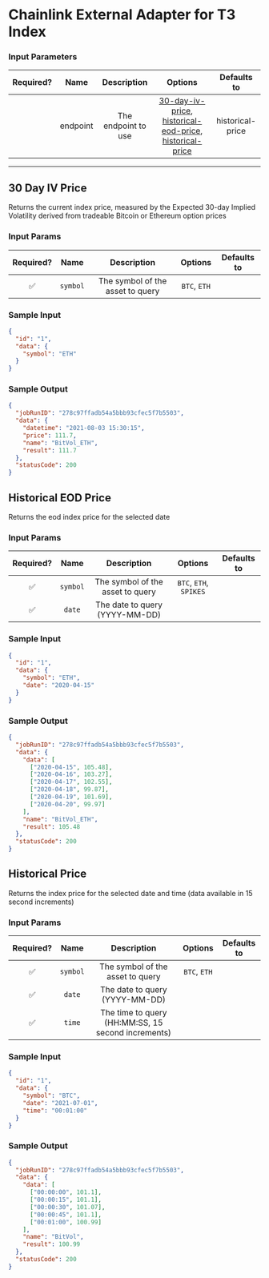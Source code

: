 # Chainlink External Adapter for T3 Index

### Input Parameters

| Required? |   Name   |     Description     |                                                              Options                                                               |   Defaults to    |
| :-------: | :------: | :-----------------: | :--------------------------------------------------------------------------------------------------------------------------------: | :--------------: |
|           | endpoint | The endpoint to use | [30-day-iv-price](#30-Day-IV-Price-Endpoint), [historical-eod-price](#Historical-EOD-Price), [historical-price](#Historical-Price) | historical-price |

---

## 30 Day IV Price

Returns the current index price, measured by the Expected 30-day Implied Volatility derived from tradeable Bitcoin or Ethereum option prices

### Input Params

| Required? |   Name   |           Description            |   Options    | Defaults to |
| :-------: | :------: | :------------------------------: | :----------: | :---------: |
|    ✅     | `symbol` | The symbol of the asset to query | `BTC`, `ETH` |             |

### Sample Input

```json
{
  "id": "1",
  "data": {
    "symbol": "ETH"
  }
}
```

### Sample Output

```json
{
  "jobRunID": "278c97ffadb54a5bbb93cfec5f7b5503",
  "data": {
    "datetime": "2021-08-03 15:30:15",
    "price": 111.7,
    "name": "BitVol_ETH",
    "result": 111.7
  },
  "statusCode": 200
}
```

## Historical EOD Price

Returns the eod index price for the selected date

### Input Params

| Required? |   Name   |           Description            |        Options         | Defaults to |
| :-------: | :------: | :------------------------------: | :--------------------: | :---------: |
|    ✅     | `symbol` | The symbol of the asset to query | `BTC`, `ETH`, `SPIKES` |             |
|    ✅     |  `date`  |  The date to query (YYYY-MM-DD)  |                        |             |

### Sample Input

```json
{
  "id": "1",
  "data": {
    "symbol": "ETH",
    "date": "2020-04-15"
  }
}
```

### Sample Output

```json
{
  "jobRunID": "278c97ffadb54a5bbb93cfec5f7b5503",
  "data": {
    "data": [
      ["2020-04-15", 105.48],
      ["2020-04-16", 103.27],
      ["2020-04-17", 102.55],
      ["2020-04-18", 99.87],
      ["2020-04-19", 101.69],
      ["2020-04-20", 99.97]
    ],
    "name": "BitVol_ETH",
    "result": 105.48
  },
  "statusCode": 200
}
```

## Historical Price

Returns the index price for the selected date and time (data available in 15 second increments)

### Input Params

| Required? |   Name   |                    Description                     |   Options    | Defaults to |
| :-------: | :------: | :------------------------------------------------: | :----------: | :---------: |
|    ✅     | `symbol` |          The symbol of the asset to query          | `BTC`, `ETH` |             |
|    ✅     |  `date`  |           The date to query (YYYY-MM-DD)           |              |             |
|    ✅     |  `time`  | The time to query (HH:MM:SS, 15 second increments) |              |             |

### Sample Input

```json
{
  "id": "1",
  "data": {
    "symbol": "BTC",
    "date": "2021-07-01",
    "time": "00:01:00"
  }
}
```

### Sample Output

```json
{
  "jobRunID": "278c97ffadb54a5bbb93cfec5f7b5503",
  "data": {
    "data": [
      ["00:00:00", 101.1],
      ["00:00:15", 101.1],
      ["00:00:30", 101.07],
      ["00:00:45", 101.1],
      ["00:01:00", 100.99]
    ],
    "name": "BitVol",
    "result": 100.99
  },
  "statusCode": 200
}
```

